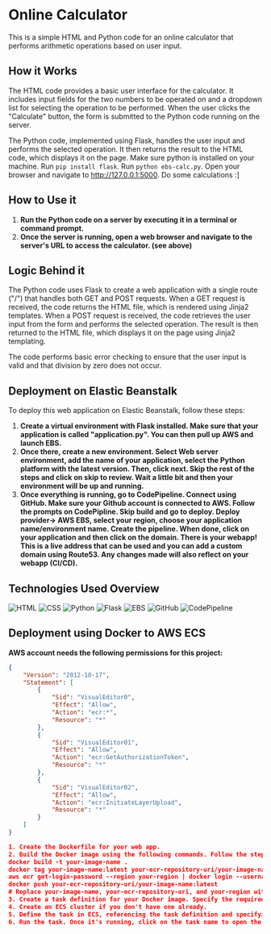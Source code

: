 # Online Calculator

This is a simple HTML and Python code for an online calculator that performs arithmetic operations based on user input.

## How it Works

The HTML code provides a basic user interface for the calculator. It includes input fields for the two numbers to be operated on and a dropdown list for selecting the operation to be performed. When the user clicks the "Calculate" button, the form is submitted to the Python code running on the server.

The Python code, implemented using Flask, handles the user input and performs the selected operation. It then returns the result to the HTML code, which displays it on the page. Make sure python is installed on your machine. Run `pip install flask`. Run `python ebs-calc.py`. Open your browser and navigate to http://127.0.0.1:5000. Do some calculations :]

## How to Use it

1. **Run the Python code on a server by executing it in a terminal or command prompt.**
2. **Once the server is running, open a web browser and navigate to the server's URL to access the calculator. (see above)**

## Logic Behind it

The Python code uses Flask to create a web application with a single route ("/") that handles both GET and POST requests. When a GET request is received, the code returns the HTML file, which is rendered using Jinja2 templates. When a POST request is received, the code retrieves the user input from the form and performs the selected operation. The result is then returned to the HTML file, which displays it on the page using Jinja2 templating.

The code performs basic error checking to ensure that the user input is valid and that division by zero does not occur.

## Deployment on Elastic Beanstalk

To deploy this web application on Elastic Beanstalk, follow these steps:

1. **Create a virtual environment with Flask installed. Make sure that your application is called "application.py". You can then pull up AWS and launch EBS.**
2. **Once there, create a new environment. Select Web server environment, add the name of your application, select the Python platform with the latest version. Then, click next. Skip the rest of the steps and click on skip to review. Wait a little bit and then your environment will be up and running.**
3. **Once everything is running, go to CodePipeline. Connect using GitHub. Make sure your Github account is connected to AWS. Follow the prompts on CodePipline. Skip build and go to deploy. Deploy provider-> AWS EBS, select your region, choose your application name/environment name. Create the pipeline. When done, click on your application and then click on the domain. There is your webapp! This is a live address that can be used and you can add a custom domain using Route53. Any changes made will also reflect on your webapp (CI/CD).**

## Technologies Used Overview

![HTML](./images/HTML.png)
![CSS](./images/CSS.png)
![Python](./images/Python.png)
![Flask](./images/Flask.png)
![EBS](./images/ebs.png)
![GitHub](./images/GitHub.png)
![CodePipeline](./images/CodePipeline.png)

## Deployment using Docker to AWS ECS

**AWS account needs the following permissions for this project:**
```json
{
    "Version": "2012-10-17",
    "Statement": [
        {
            "Sid": "VisualEditor0",
            "Effect": "Allow",
            "Action": "ecr:*",
            "Resource": "*"
        },
        {
            "Sid": "VisualEditor01",
            "Effect": "Allow",
            "Action": "ecr:GetAuthorizationToken",
            "Resource": "*"
        },
        {
            "Sid": "VisualEditor02",
            "Effect": "Allow",
            "Action": "ecr:InitiateLayerUpload",
            "Resource": "*"
        }
    ]
}

1. Create the Dockerfile for your web app.
2. Build the Docker image using the following commands. Follow the steps for Amazon ECR and push the image.
docker build -t your-image-name .
docker tag your-image-name:latest your-ecr-repository-uri/your-image-name:latest
aws ecr get-login-password --region your-region | docker login --username AWS --password-stdin your-ecr-repository-uri
docker push your-ecr-repository-uri/your-image-name:latest
# Replace your-image-name, your-ecr-repository-uri, and your-region with your actual image name, ECR repository URI, and AWS region.
3. Create a task definition for your Docker image. Specify the required resources.
4. Create an ECS cluster if you don't have one already.
5. Define the task in ECS, referencing the task definition and specifying the desired resources.
6. Run the task. Once it's running, click on the task name to open the public address using port 5000.

